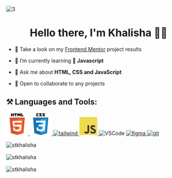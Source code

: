 
![3](https://user-images.githubusercontent.com/60285814/221492091-26734743-4c4d-4b17-a079-ea023d30dfc5.jpg)

<h1 align="center">Hello there, I'm Khalisha 👋🏼</h1>

- 🔭 Take a look on my [Frontend Mentor](https://www.frontendmentor.io/profile/stkhalisha) project results

- 🌱 I’m currently learning **📌 Javascript**

- 💬 Ask me about **HTML, CSS and JavaScript**

- 🤝 Open to collaborate to any projects


<h2 align="left">⚒️ Languages and Tools:</h2>
<p align="left"> 
  <a href="https://www.w3.org/html/" target="_blank" rel="noreferrer"> <img src="https://raw.githubusercontent.com/devicons/devicon/master/icons/html5/html5-original-wordmark.svg" alt="html5" width="60" height="60"/> </a>
   <a href="https://www.w3schools.com/css/" target="_blank" rel="noreferrer"> <img src="https://raw.githubusercontent.com/devicons/devicon/master/icons/css3/css3-original-wordmark.svg" alt="css3" width="60" height="60"/> </a> 
    <a href="https://tailwindcss.com/" target="_blank" rel="noreferrer"> <img src="https://www.vectorlogo.zone/logos/tailwindcss/tailwindcss-icon.svg" alt="tailwind" width="60" height="60"/> </a> 
 <a href="https://developer.mozilla.org/en-US/docs/Web/JavaScript" target="_blank" rel="noreferrer"> <img src="https://raw.githubusercontent.com/devicons/devicon/master/icons/javascript/javascript-original.svg" alt="javascript" width="50" height="50"/> </a> 
  <img src="https://camo.githubusercontent.com/5fa137d222dde7b69acd22c6572a065ce3656e6ffa1f5e88c1b5c7a935af3cc6/68747470733a2f2f63646e2e6a7364656c6976722e6e65742f67682f64657669636f6e732f64657669636f6e2f69636f6e732f7673636f64652f7673636f64652d6f726967696e616c2e737667" alt="VSCode" width="50" height="50"/> 
  <a href="https://www.figma.com/" target="_blank" rel="noreferrer"> <img src="https://www.vectorlogo.zone/logos/figma/figma-icon.svg" alt="figma" width="50" height="50"/> </a> 
  <a href="https://git-scm.com/" target="_blank" rel="noreferrer"> <img src="https://www.vectorlogo.zone/logos/git-scm/git-scm-icon.svg" alt="git" width="50" height="50"/> </a> </p>
  

<p><img align="center" src="https://github-readme-stats.vercel.app/api/top-langs?username=stkhalisha&show_icons=true&theme=radical" alt="stkhalisha" /></p>


<p><img align="center" src="https://github-readme-stats.vercel.app/api?username=stkhalisha&show_icons=true&theme=radical" alt="stkhalisha" /></p>

<p><img align="center" src="https://github-readme-streak-stats.herokuapp.com/?user=stkhalisha&theme=radical" alt="stkhalisha" /></p>
